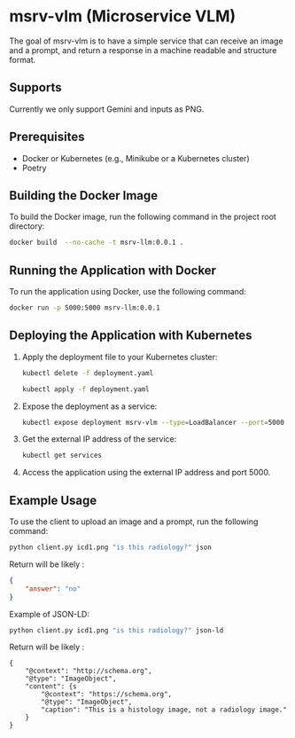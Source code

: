 # msrv-vlm (Microservice VLM)

The goal of msrv-vlm is to have a simple service that can receive an image and a prompt, and return a response in a machine readable and structure format.

## Supports

Currently we only support Gemini and inputs as PNG. 

## Prerequisites

- Docker or Kubernetes (e.g., Minikube or a Kubernetes cluster)
- Poetry

## Building the Docker Image

To build the Docker image, run the following command in the project root directory:

```sh
docker build  --no-cache -t msrv-llm:0.0.1 .
```

## Running the Application with Docker

To run the application using Docker, use the following command:

```sh
docker run -p 5000:5000 msrv-llm:0.0.1
```

## Deploying the Application with Kubernetes


1. Apply the deployment file to your Kubernetes cluster:

    ```sh
    kubectl delete -f deployment.yaml
    
    kubectl apply -f deployment.yaml
    ```

2. Expose the deployment as a service:

    ```sh
    kubectl expose deployment msrv-vlm --type=LoadBalancer --port=5000
    ```

3. Get the external IP address of the service:

    ```sh
    kubectl get services
    ```

4. Access the application using the external IP address and port 5000.

## Example Usage

To use the client to upload an image and a prompt, run the following command:

```sh
python client.py icd1.png "is this radiology?" json 
```

Return will be likely : 

```json
{
    "answer": "no"
}
```

Example of JSON-LD:

```sh
python client.py icd1.png "is this radiology?" json-ld 
```

Return will be likely : 

```json-ld
{
    "@context": "http://schema.org",
    "@type": "ImageObject",
    "content": {s
        "@context": "https://schema.org",
        "@type": "ImageObject",
        "caption": "This is a histology image, not a radiology image."
    }
}
```